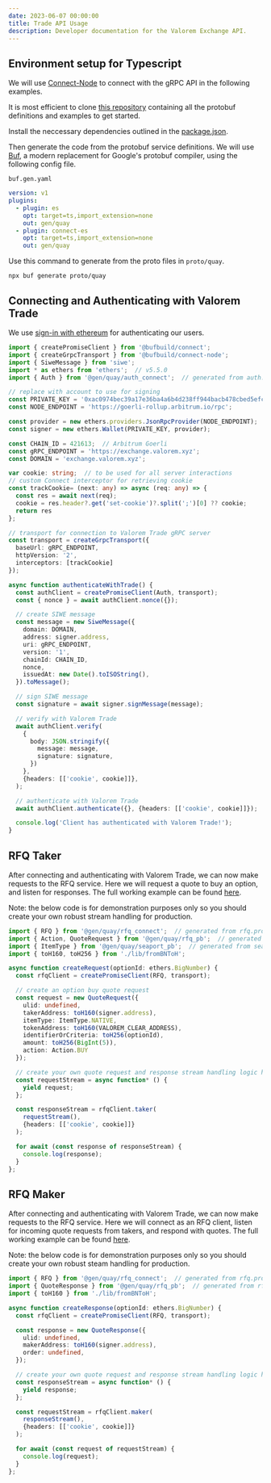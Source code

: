 ```yaml
---
date: 2023-06-07 00:00:00
title: Trade API Usage
description: Developer documentation for the Valorem Exchange API.
---
```


## Environment setup for Typescript

We will use [Connect-Node](https://connect.build/docs/node/getting-started) to connect with the gRPC API in the following examples.

It is most efficient to clone [this repository](https://github.com/valorem-labs-inc/exchange-proto/tree/main) containing all the protobuf definitions and examples to get started.

Install the neccessary dependencies outlined in the [package.json](https://github.com/valorem-labs-inc/exchange-proto/blob/rfq-api-usage-examples/package.json).

Then generate the code from the protobuf service definitions. We will use [Buf](https://www.npmjs.com/package/@bufbuild/buf), a modern replacement for Google's protobuf compiler, using the following config file.

`buf.gen.yaml`
```yaml
version: v1
plugins:
  - plugin: es
    opt: target=ts,import_extension=none
    out: gen/quay
  - plugin: connect-es
    opt: target=ts,import_extension=none
    out: gen/quay
```
Use this command to generate from the proto files in `proto/quay`.
```
npx buf generate proto/quay
```

## Connecting and Authenticating with Valorem Trade

We use [sign-in with ethereum](https://docs.login.xyz/) for authenticating our users.

```typescript
import { createPromiseClient } from '@bufbuild/connect';
import { createGrpcTransport } from '@bufbuild/connect-node';
import { SiweMessage } from 'siwe';
import * as ethers from 'ethers';  // v5.5.0
import { Auth } from '@gen/quay/auth_connect';  // generated from auth.proto

// replace with account to use for signing
const PRIVATE_KEY = '0xac0974bec39a17e36ba4a6b4d238ff944bacb478cbed5efcae784d7bf4f2ff80';
const NODE_ENDPOINT = 'https://goerli-rollup.arbitrum.io/rpc';

const provider = new ethers.providers.JsonRpcProvider(NODE_ENDPOINT);
const signer = new ethers.Wallet(PRIVATE_KEY, provider);

const CHAIN_ID = 421613;  // Arbitrum Goerli
const gRPC_ENDPOINT = 'https://exchange.valorem.xyz';
const DOMAIN = 'exchange.valorem.xyz';

var cookie: string;  // to be used for all server interactions
// custom Connect interceptor for retrieving cookie
const trackCookie= (next: any) => async (req: any) => {
  const res = await next(req);
  cookie = res.header?.get('set-cookie')?.split(';')[0] ?? cookie;
  return res
};

// transport for connection to Valorem Trade gRPC server
const transport = createGrpcTransport({
  baseUrl: gRPC_ENDPOINT,
  httpVersion: '2',
  interceptors: [trackCookie]
});

async function authenticateWithTrade() {
  const authClient = createPromiseClient(Auth, transport);
  const { nonce } = await authClient.nonce({});

  // create SIWE message
  const message = new SiweMessage({
    domain: DOMAIN,
    address: signer.address,
    uri: gRPC_ENDPOINT,
    version: '1',
    chainId: CHAIN_ID,
    nonce,
    issuedAt: new Date().toISOString(),
  }).toMessage();

  // sign SIWE message
  const signature = await signer.signMessage(message);

  // verify with Valorem Trade
  await authClient.verify(
    {
      body: JSON.stringify({
        message: message,
        signature: signature,
      })
    },
    {headers: [['cookie', cookie]]},
  );

  // authenticate with Valorem Trade
  await authClient.authenticate({}, {headers: [['cookie', cookie]]});

  console.log('Client has authenticated with Valorem Trade!');
}
```

## RFQ Taker

After connecting and authenticating with Valorem Trade, we can now make requests to the RFQ service.
Here we will request a quote to buy an option, and listen for responses. The full working example can be found [here](https://github.com/valorem-labs-inc/exchange-proto/blob/main/examples/RFQ_taker.ts).

Note: the below code is for demonstration purposes only so you should create your own robust stream handling for production.

```typescript
import { RFQ } from '@gen/quay/rfq_connect';  // generated from rfq.proto
import { Action, QuoteRequest } from '@gen/quay/rfq_pb';  // generated from rfq.proto
import { ItemType } from '@gen/quay/seaport_pb';  // generated from seaport.proto
import { toH160, toH256 } from './lib/fromBNToH';

async function createRequest(optionId: ethers.BigNumber) {
  const rfqClient = createPromiseClient(RFQ, transport);

  // create an option buy quote request 
  const request = new QuoteRequest({
    ulid: undefined,
    takerAddress: toH160(signer.address),
    itemType: ItemType.NATIVE,
    tokenAddress: toH160(VALOREM_CLEAR_ADDRESS),
    identifierOrCriteria: toH256(optionId),
    amount: toH256(BigInt(5)),
    action: Action.BUY
  });

  // create your own quote request and response stream handling logic here
  const requestStream = async function* () {
    yield request;
  };

  const responseStream = rfqClient.taker(
    requestStream(), 
    {headers: [['cookie', cookie]]}
  );

  for await (const response of responseStream) {
    console.log(response);
  }
};
```

## RFQ Maker

After connecting and authenticating with Valorem Trade, we can now make requests to the RFQ service.
Here we will connect as an RFQ client, listen for incoming quote requests from takers, and respond with quotes. The full working example can be found [here](https://github.com/valorem-labs-inc/exchange-proto/blob/main/examples/RFQ_maker.ts).

Note: the below code is for demonstration purposes only so you should create your own robust steam handling for production.

```typescript
import { RFQ } from '@gen/quay/rfq_connect';  // generated from rfq.proto
import { QuoteResponse } from '@gen/quay/rfq_pb';  // generated from rfq.proto
import { toH160 } from './lib/fromBNToH';

async function createResponse(optionId: ethers.BigNumber) {
  const rfqClient = createPromiseClient(RFQ, transport);

  const response = new QuoteResponse({ 
    ulid: undefined,
    makerAddress: toH160(signer.address),
    order: undefined,
  });

  // create your own quote request and response stream handling logic here
  const responseStream = async function* () {
    yield response;
  };

  const requestStream = rfqClient.maker(
    responseStream(),
    {headers: [['cookie', cookie]]}
  );

  for await (const request of requestStream) {
    console.log(request);
  }
};
```